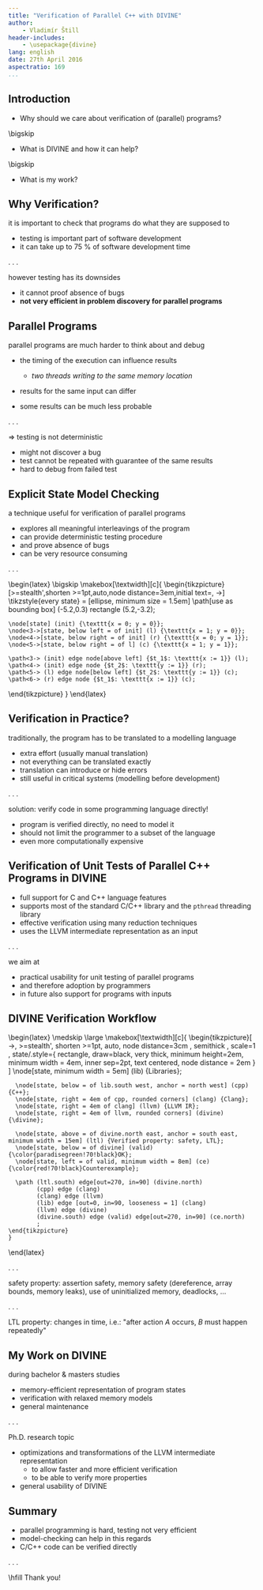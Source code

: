 ```yaml
---
title: "Verification of Parallel C++ with DIVINE"
author:
    - Vladimír Štill
header-includes:
    - \usepackage{divine}
lang: english
date: 27th April 2016
aspectratio: 169
...
```


## Introduction

*   Why should we care about verification of (parallel) programs?

\bigskip

*   What is DIVINE and how it can help?

\bigskip

*   What is my work?

## Why Verification?

it is important to check that programs do what they are supposed to

*   testing is important part of software development
*   it can take up to 75 % of software development time

. . .

however testing has its downsides

*   it cannot proof absence of bugs
*   **not very efficient in problem discovery for parallel programs**

## Parallel Programs

parallel programs are much harder to think about and debug

*   the timing of the execution can influence results
    *   *two threads writing to the same memory location*

*   results for the same input can differ
*   some results can be much less probable

. . .

$\Rightarrow$ testing is not deterministic

*   might not discover a bug
*   test cannot be repeated with guarantee of the same results
*   hard to debug from failed test

## Explicit State Model Checking

a technique useful for verification of parallel programs

*   explores all meaningful interleavings of the program
*   can provide deterministic testing procedure
*   and prove absence of bugs
*   can be very resource consuming

. . .

\begin{latex}
\bigskip
\makebox[\textwidth][c]{
\begin{tikzpicture}[>=stealth',shorten >=1pt,auto,node distance=3em,initial text=, ->]
    \tikzstyle{every state} = [ellipse, minimum size = 1.5em]
    \path[use as bounding box] (-5.2,0.3) rectangle (5.2,-3.2);

    \node[state] (init) {\texttt{x = 0; y = 0}};
    \node<3->[state, below left = of init] (l) {\texttt{x = 1; y = 0}};
    \node<4->[state, below right = of init] (r) {\texttt{x = 0; y = 1}};
    \node<5->[state, below right = of l] (c) {\texttt{x = 1; y = 1}};

    \path<3-> (init) edge node[above left] {$t_1$: \texttt{x := 1}} (l);
    \path<4-> (init) edge node {$t_2$: \texttt{y := 1}} (r);
    \path<5-> (l) edge node[below left] {$t_2$: \texttt{y := 1}} (c);
    \path<6-> (r) edge node {$t_1$: \texttt{x := 1}} (c);
\end{tikzpicture}
}
\end{latex}

## Verification in Practice?

traditionally, the program has to be translated to a modelling language

*   extra effort (usually manual translation)
*   not everything can be translated exactly
*   translation can introduce or hide errors
*   still useful in critical systems (modelling before development)

. . .

solution: verify code in some programming language directly!

*   program is verified directly, no need to model it
*   should not limit the programmer to a subset of the language
*   even more computationally expensive

## Verification of Unit Tests of Parallel C++ Programs in DIVINE

*   full support for C and C++ language features
*   supports most of the standard C/C++ library and the `pthread` threading library
*   effective verification using many reduction techniques
*   uses the LLVM intermediate representation as an input

. . .

we aim at

*   practical usability for unit testing of parallel programs
*   and therefore adoption by programmers
*   in future also support for programs with inputs

## DIVINE Verification Workflow

\begin{latex}
    \medskip
    \large
    \makebox[\textwidth][c]{
    \begin{tikzpicture}[ ->, >=stealth', shorten >=1pt, auto, node distance=3cm
                       , semithick
                       , scale=1
                       , state/.style={ rectangle, draw=black, very thick,
                         minimum height=2em, minimum width = 4em, inner
                         sep=2pt, text centered, node distance = 2em }
                       ]
      \node[state, minimum width = 5em] (lib) {Libraries};

      \node[state, below = of lib.south west, anchor = north west] (cpp) {C++};
      \node[state, right = 4em of cpp, rounded corners] (clang) {Clang};
      \node[state, right = 4em of clang] (llvm) {LLVM IR};
      \node[state, right = 4em of llvm, rounded corners] (divine) {\divine};

      \node[state, above = of divine.north east, anchor = south east, minimum width = 15em] (ltl) {Verified property: safety, LTL};
      \node[state, below = of divine] (valid) {\color{paradisegreen!70!black}OK};
      \node[state, left = of valid, minimum width = 8em] (ce) {\color{red!70!black}Counterexample};

      \path (ltl.south) edge[out=270, in=90] (divine.north)
            (cpp) edge (clang)
            (clang) edge (llvm)
            (lib) edge [out=0, in=90, looseness = 1] (clang)
            (llvm) edge (divine)
            (divine.south) edge (valid) edge[out=270, in=90] (ce.north)
            ;
    \end{tikzpicture}
    }
\end{latex}

. . .

safety property: assertion safety, memory safety (dereference, array bounds, memory leaks), use of uninitialized memory, deadlocks, …

. . .

LTL property: changes in time, i.e.: "after action $A$ occurs, $B$ must happen repeatedly"

## My Work on DIVINE

during bachelor & masters studies

*   memory-efficient representation of program states
*   verification with relaxed memory models
*   general maintenance

. . .

Ph.D. research topic

*   optimizations and transformations of the LLVM intermediate representation
    *   to allow faster and more efficient verification
    *   to be able to verify more properties
*   general usability of DIVINE

## Summary

*   parallel programming is hard, testing not very efficient
*   model-checking can help in this regards
*   C/C++ code can be verified directly

. . .

\hfill Thank you!
